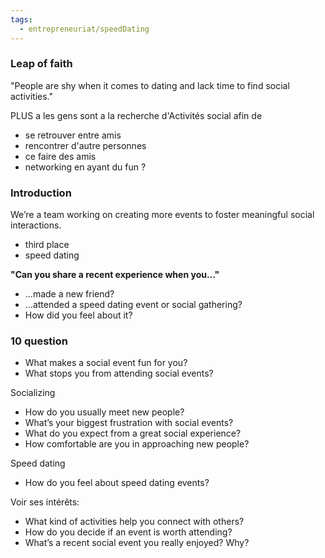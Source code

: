 ```yaml
---
tags:
  - entrepreneuriat/speedDating
---
```

### Leap of faith
"People are shy when it comes to dating and lack time to find social activities."

PLUS a les gens sont a la recherche d'Activités social afin de
- se retrouver entre amis
- rencontrer d'autre personnes
- ce faire des amis
- networking en ayant du fun ?


### Introduction
We’re a team working on creating more events to foster meaningful social interactions.
- third place
- speed dating


**"Can you share a recent experience when you…"**

- …made a new friend?
- …attended a speed dating event or social gathering?
- How did you feel about it?

### 10 question
- What makes a social event fun for you?  
- What stops you from attending social events?  

Socializing
- How do you usually meet new people?  
- What’s your biggest frustration with social events?  
- What do you expect from a great social experience?  
- How comfortable are you in approaching new people?  

Speed dating
- How do you feel about speed dating events?  


Voir ses intérêts:
- What kind of activities help you connect with others?  
- How do you decide if an event is worth attending?  
- What’s a recent social event you really enjoyed? Why?
